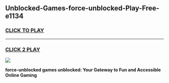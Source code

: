 
## Unblocked-Games-force-unblocked-Play-Free-e1134
<h3>
<a href="https://premium76.site?title=force-unblocked&ref=18A1">CLICK TO PLAY</a></h3>
<hr>

<h3>
<a href="https://premium76.site?title=force-unblocked&ref=18A1">CLICK 2 PLAY</a>
  
</h3>

<a href="https://premium76.site?title=force-unblocked&ref=18A1"><img src="https://clearcache.store/games.png"></a>


**force-unblocked games unblocked: Your Gateway to Fun and Accessible Online Gaming**
